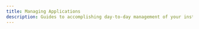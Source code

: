 ```yaml
---
title: Managing Applications
description: Guides to accomplishing day-to-day management of your installed Plural applications.
---
```

